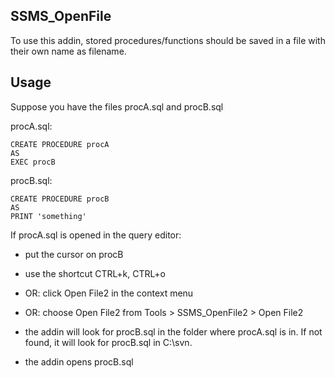 SSMS_OpenFile
-------------

To use this addin, stored procedures/functions should be saved in a file with their own name as filename.

Usage
-----
Suppose you have the files procA.sql and procB.sql

procA.sql:

```
CREATE PROCEDURE procA
AS
EXEC procB
```

procB.sql:

```
CREATE PROCEDURE procB
AS
PRINT 'something'
```

If procA.sql is opened in the query editor:

* put the cursor on procB

 * use the shortcut CTRL+k, CTRL+o

 * OR: click Open File2 in the context menu

 * OR: choose Open File2 from Tools > SSMS_OpenFile2 > Open File2

* the addin will look for procB.sql in the folder where procA.sql is in. If not found, it will look for procB.sql in C:\svn.
* the addin opens procB.sql